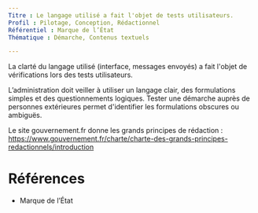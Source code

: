 ```yaml
---
Titre : Le langage utilisé a fait l'objet de tests utilisateurs.
Profil : Pilotage, Conception, Rédactionnel
Référentiel : Marque de l’État
Thématique : Démarche, Contenus textuels

---
```

La clarté du langage utilisé (interface, messages envoyés) a fait l'objet de vérifications lors des tests utilisateurs.

L’administration doit veiller à utiliser un langage clair, des formulations simples et des questionnements logiques. Tester une démarche auprès de personnes extérieures permet d'identifier les formulations obscures ou ambiguës.

Le site gouvernement.fr donne les grands principes de rédaction : https://www.gouvernement.fr/charte/charte-des-grands-principes-redactionnels/introduction

# Références

* Marque de l’État
